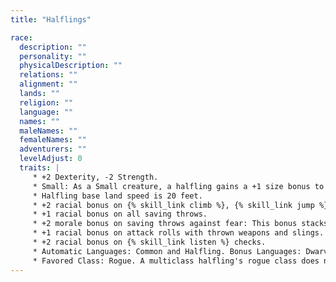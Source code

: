 ```yaml
---
title: "Halflings"

race:
  description: ""
  personality: ""
  physicalDescription: ""
  relations: ""
  alignment: ""
  lands: ""
  religion: ""
  language: ""
  names: ""
  maleNames: ""
  femaleNames: ""
  adventurers: ""
  levelAdjust: 0
  traits: |
     * +2 Dexterity, -2 Strength.
     * Small: As a Small creature, a halfling gains a +1 size bonus to Armor Class, a +1 size bonus on attack rolls, and a +4 size bonus on {% skill_link hide %} checks, but she uses smaller weapons than humans use, and her lifting and carrying limits are three-quarters of those of a Medium character.
     * Halfling base land speed is 20 feet.
     * +2 racial bonus on {% skill_link climb %}, {% skill_link jump %}, and {% skill_link move-silently %} checks.
     * +1 racial bonus on all saving throws.
     * +2 morale bonus on saving throws against fear: This bonus stacks with the halfling's +1 bonus on saving throws in general.
     * +1 racial bonus on attack rolls with thrown weapons and slings.
     * +2 racial bonus on {% skill_link listen %} checks.
     * Automatic Languages: Common and Halfling. Bonus Languages: Dwarven, Elven, Gnome, Goblin, and Orc.
     * Favored Class: Rogue. A multiclass halfling's rogue class does not count when determining whether she takes an experience point penalty for multiclassing.
---
```

